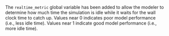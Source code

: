 The `realtime_metric` global variable has been added to allow the modeler to determine how much time the simulation is idle while it waits for the wall clock time to catch up.  Values near 0 indicates poor model performance (i.e., less idle time). Values near 1 indicate good model performance (i.e., more idle time).